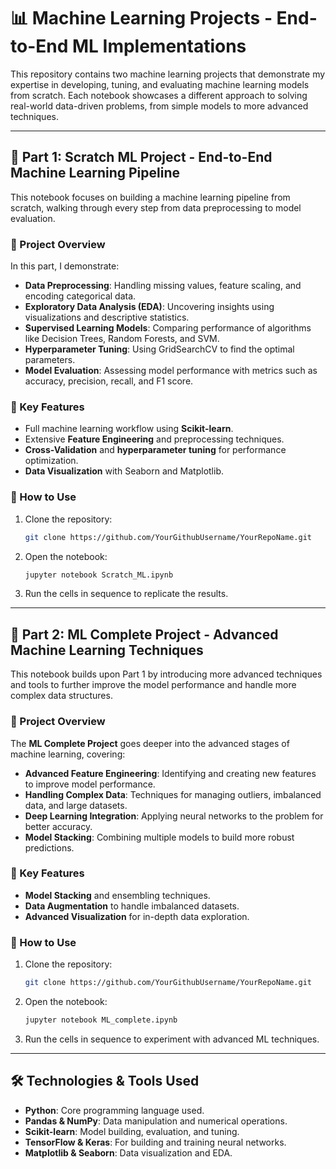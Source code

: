 # 📊 Machine Learning Projects - End-to-End ML Implementations

This repository contains two machine learning projects that demonstrate my expertise in developing, tuning, and evaluating machine learning models from scratch. Each notebook showcases a different approach to solving real-world data-driven problems, from simple models to more advanced techniques.

---

## 🧩 Part 1: Scratch ML Project - End-to-End Machine Learning Pipeline

This notebook focuses on building a machine learning pipeline from scratch, walking through every step from data preprocessing to model evaluation.

### 🚀 Project Overview

In this part, I demonstrate:

- **Data Preprocessing**: Handling missing values, feature scaling, and encoding categorical data.
- **Exploratory Data Analysis (EDA)**: Uncovering insights using visualizations and descriptive statistics.
- **Supervised Learning Models**: Comparing performance of algorithms like Decision Trees, Random Forests, and SVM.
- **Hyperparameter Tuning**: Using GridSearchCV to find the optimal parameters.
- **Model Evaluation**: Assessing model performance with metrics such as accuracy, precision, recall, and F1 score.

### 🔑 Key Features

- Full machine learning workflow using **Scikit-learn**.
- Extensive **Feature Engineering** and preprocessing techniques.
- **Cross-Validation** and **hyperparameter tuning** for performance optimization.
- **Data Visualization** with Seaborn and Matplotlib.

### 📂 How to Use

1. Clone the repository:
    ```bash
    git clone https://github.com/YourGithubUsername/YourRepoName.git
    ```
2. Open the notebook:
    ```bash
    jupyter notebook Scratch_ML.ipynb
    ```
3. Run the cells in sequence to replicate the results.


---

## 🧩 Part 2: ML Complete Project - Advanced Machine Learning Techniques

This notebook builds upon Part 1 by introducing more advanced techniques and tools to further improve the model performance and handle more complex data structures.

### 🚀 Project Overview

The **ML Complete Project** goes deeper into the advanced stages of machine learning, covering:

- **Advanced Feature Engineering**: Identifying and creating new features to improve model performance.
- **Handling Complex Data**: Techniques for managing outliers, imbalanced data, and large datasets.
- **Deep Learning Integration**: Applying neural networks to the problem for better accuracy.
- **Model Stacking**: Combining multiple models to build more robust predictions.

### 🔑 Key Features

- **Model Stacking** and ensembling techniques.
- **Data Augmentation** to handle imbalanced datasets.
- **Advanced Visualization** for in-depth data exploration.

### 📂 How to Use

1. Clone the repository:
    ```bash
    git clone https://github.com/YourGithubUsername/YourRepoName.git
    ```
2. Open the notebook:
    ```bash
    jupyter notebook ML_complete.ipynb
    ```
3. Run the cells in sequence to experiment with advanced ML techniques.


---

## 🛠 Technologies & Tools Used

- **Python**: Core programming language used.
- **Pandas & NumPy**: Data manipulation and numerical operations.
- **Scikit-learn**: Model building, evaluation, and tuning.
- **TensorFlow & Keras**: For building and training neural networks.
- **Matplotlib & Seaborn**: Data visualization and EDA.



